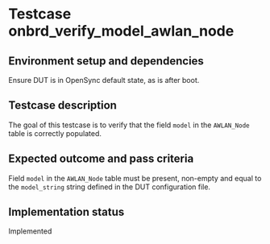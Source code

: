 # Testcase onbrd_verify_model_awlan_node

## Environment setup and dependencies

Ensure DUT is in OpenSync default state, as is after boot.

## Testcase description

The goal of this testcase is to verify that the field `model` in the `AWLAN_Node` table is correctly populated.

## Expected outcome and pass criteria

Field `model` in the `AWLAN_Node` table must be present, non-empty and equal to the `model_string` string defined in the
DUT configuration file.

## Implementation status

Implemented

